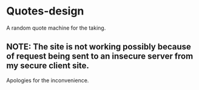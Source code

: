 # Quotes-design
A random quote machine for the taking.

## NOTE: The site is not working possibly because of request being sent to an insecure server from my secure client site. 
Apologies for the inconvenience.
